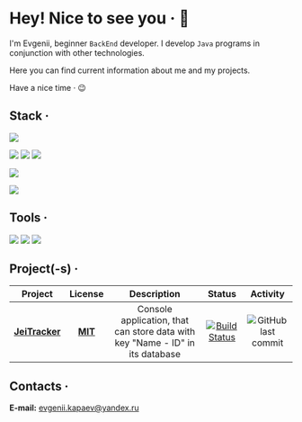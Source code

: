 # Hey! Nice to see you &middot; :wave:

I'm Evgenii, beginner `BackEnd` developer. I develop `Java` programs in conjunction with other technologies. 

Here you can find current information about me and my projects.

Have a nice time &middot; :wink:

## Stack &middot;

![](https://img.shields.io/badge/-Java-007396?style=flat&logo=java&logoColor=white)
<!-- ![](https://img.shields.io/badge/-JavaScript-F7DF1E?style=flat&logo=javascript&logoColor=black)
![](https://img.shields.io/badge/-HTML5-E34F26?style=flat&logo=html5&logoColor=white)
![](https://img.shields.io/badge/-CSS-1572B6?style=flat&logo=css3&logoColor=white) -->

![](https://img.shields.io/badge/-jUnit-259C5F?style=flat&logo=&logoColor=)
![](https://img.shields.io/badge/-Travis_CI-ECE8AA?style=flat&logo=Travis-CI&logoColor=black)
![](https://img.shields.io/badge/-JaCoCo-7D0D00?style=flat&logo=JaCoCo&logoColor=white)
<!-- ![](https://img.shields.io/badge/-Mockito-79A63E?style=flat&logo=&logoColor=white) -->

![](https://img.shields.io/badge/-Git-F05032?style=flat&logo=git&logoColor=white)

<!-- ![](https://img.shields.io/badge/-PostgreSQL-31648D?style=flat&logo=PostgreSQL&logoColor=white)
![](https://img.shields.io/badge/-Hibernate-B6A975?style=flat&logo=Hibernate&logoColor=white)

![](https://img.shields.io/badge/-Spring-6AAD3D?style=flat&logo=spring&logoColor=white) -->

![](https://img.shields.io/badge/-Maven-C71A36?style=flat&logo=apache-maven&logoColor=white)
<!-- ![](https://img.shields.io/badge/-Gradle-02303A?style=flat&logo=gradle&logoColor=white)

![](https://img.shields.io/badge/-Docker-0A97E5?style=flat&logo=Docker&logoColor=white)
![](https://img.shields.io/badge/-Kubernetes-306ADF?style=flat&logo=Kubernetes&logoColor=white)
![](https://img.shields.io/badge/-Apache_Kafka-242021?style=flat&logo=Apache-Kafka&logoColor=white) -->

## Tools &middot;

![](https://img.shields.io/badge/-Windows_10-0078D6?style=flat&logo=Windows&logoColor=white)
![](https://img.shields.io/badge/-Terminal-4D4D4D?style=flat&logo=Windows-Terminal&logoColor=white)
![](https://img.shields.io/badge/-IntelliJ_IDEA-000000?style=flat&logo=IntelliJ-IDEA&logoColor=white)
<!-- ![](https://img.shields.io/badge/-WebStorm-000000?style=flat&logo=WebStorm&logoColor=white) -->

## Project(-s) &middot;

| Project | License | Description | Status | Activity |
| :-----: | :-----: | :---------: | :----: | :------: |
| **[JeiTracker](https://github.com/jeikhan/job4j)** | **[MIT](https://github.com/jeikhan/job4j/blob/hotfix_3/LICENSE)** | Console application, that can store data with key "Name - ID" in its database | [![Build Status](https://travis-ci.com/jeikhan/job4j.svg?branch=hotfix_3)](https://travis-ci.com/jeikhan/job4j) | ![GitHub last commit](https://img.shields.io/github/last-commit/jeikhan/job4j) |

## Contacts &middot;

**E-mail:** evgenii.kapaev@yandex.ru

<!-- **LinkedIn:** [evgenkapaev](https://www.linkedin.com/in/evgenkapaev/)

**Resume:** [.pdf](https://github.com/jeikhan/job4j) -->